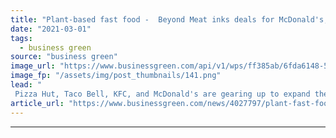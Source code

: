 ```yaml
---
title: "Plant-based fast food -  Beyond Meat inks deals for McDonald's, KFC and Pizza Hut"
date: "2021-03-01"
tags: 
  - business green
source: "business green"
image_url: "https://www.businessgreen.com/api/v1/wps/ff385ab/6fda6148-53c0-42d4-a827-5726089f052f/6/beyond-meat-burger-185x114.png"
image_fp: "/assets/img/post_thumbnails/141.png"
lead: "
 Pizza Hut, Taco Bell, KFC, and McDonald's are gearing up to expand their plant-based lines amid surging demand for sustainable food ..."
article_url: "https://www.businessgreen.com/news/4027797/plant-fast-food-meat-inks-deals-mcdonald-kfc-pizza-hut"
---
```


---
